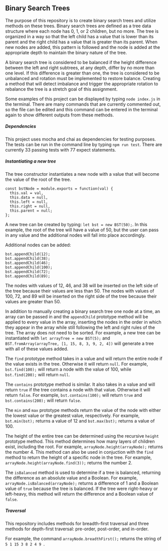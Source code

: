 ## Binary Search Trees
The purpose of this repository is to create binary search trees and utilize methods on these trees. Binary search trees are defined as a tree data structure where each node has 0, 1, or 2 children, but no more. The tree is organized in a way so that the left child has a value that is lower than its parent and the right child has a value that is greater than its parent. When new nodes are added, this pattern is followed and the node is added at the appropriate depth to maintain the binary nature of the tree. 

A binary search tree is considered to be balanced if the height difference between the left and right subtrees, at any depth, differ by no more than one level. If this difference is greater than one, the tree is considered to be unbalanced and rotation must be implemented to restore balance. Creating a method that will detect imbalance and trigger the appropriate rotation to rebalance the tree is a stretch goal of this assignment.

Some examples of this project can be displayed by typing `node index.js` in the terminal. There are many commands that are currently commented out, so the file can be edited and this command can be entered in the terminal again to show different outputs from these methods.

##### Dependencies
This project uses mocha and chai as dependencies for testing purposes. The tests can be run in the command line by typing `npm run test`. There are currently 33 passing tests with 77 expect statements.

##### Instantiating a new tree

The tree constructor instantiates a new node with a value that will become the value of the root of the tree. 

```
const bstNode = module.exports = function(val) {
  this.val = val,
  this.data = null,
  this.left = null,
  this.right = null, 
  this.parent = null;
};
```

A new tree can be created by typing: `let bst = new BST(50);`. In this example, the root of the tree will have a value of 50, but the user can pass in any value and the additional nodes will fall into place accordingly.

Additional nodes can be added:
```
bst.appendChild(12);
bst.appendChild(38);
bst.appendChild(46);
bst.appendChild(100);
bst.appendChild(72);
bst.appendChild(89);
```

The nodes with values of 12, 46, and 38 will be inserted on the left side of the tree because their values are less than 50. The nodes with values of 100, 72, and 89 will be inserted on the right side of the tree because their values are greater than 50.

In addition to manually creating a binary search tree one node at a time, an array can be passed in and the `appendChild` prototype method will be applied to every value in the array, inserting the nodes in the order in which they appear in the array while still following the left and right rules of the tree. The array does not need to be sorted. For example, a new tree can be instantiated with `let arrayTree = new BST(5);` and `BST.fromArray(arrayTree, [1, 15, 8, 3, 9, 2, 4])` will generate a tree with all of these values added.

The `find` prototype method takes in a value and will return the entire node if the value exists in the tree. Otherwise it will return `null`. For example, `bst.find(100);` will return a node with the value of 100, while `bst.find(200);` will return `null`.

The `contains` prototype method is similar. It also takes in a value and will return `true` if the tree contains a node with that value. Otherwise it will return `false`. For example, `bst.contains(100);` will return `true` and `bst.contains(200);` will return `false`.

The `min` and `max` prototype methods return the value of the node with either the lowest value or the greatest value, respectively. For example, `bst.min(bst);` returns a value of 12 and `bst.max(bst);` returns a value of 100.

The height of the entire tree can be determined using the recursive `height` prototype method. This method determines how many layers of children exist, including the root. For example, `arrayNode.height(arrayNode);` returns the number 4. This method can also be used in conjuction with the `find` method to return the height of a specific node in the tree. For example, `arrayNode.height(arrayNode.find(3));` returns the number 2.

The `isBalanced` method is used to determine if a tree is balanced, returning the difference as an absolute value and a Boolean. For example, `arrayNode.isBalanced(arrayNode);` returns a difference of 1 and a Boolean value of `true` because the tree is balanced. If the tree were right-heavy or left-heavy, this method will return the difference and a Boolean value of `false`.

##### Traversal

This repository includes methods for breadth-first traversal and three methods for depth-first traversal: pre-order, post-order, and in-order.

For example, the command `arrayNode.breadthFirst();` returns the string of `5 1 15 3 8 2 4 9 `.
